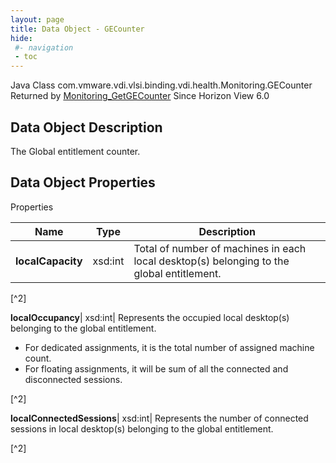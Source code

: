 ```yaml
---
layout: page
title: Data Object - GECounter
hide:
 #- navigation
 - toc
---
```






Java Class
    com.vmware.vdi.vlsi.binding.vdi.health.Monitoring.GECounter
Returned by
     [Monitoring_GetGECounter](vdi.health.Monitoring.md#getGECounter)
Since 
    Horizon View 6.0

## Data Object Description 

The Global entitlement counter. 

## Data Object Properties

Properties

Name |  Type |  Description   
---|---|---  
**localCapacity**|  xsd:int|  Total of number of machines in each local desktop(s) belonging to the global entitlement.   


[^2]

  
**localOccupancy**|  xsd:int|  Represents the occupied local desktop(s) belonging to the global entitlement. 

  * For dedicated assignments, it is the total number of assigned machine count. 
  * For floating assignments, it will be sum of all the connected and disconnected sessions. 

  


[^2]

  
**localConnectedSessions**|  xsd:int|  Represents the number of connected sessions in local desktop(s) belonging to the global entitlement.   


[^2]

  
  

  

